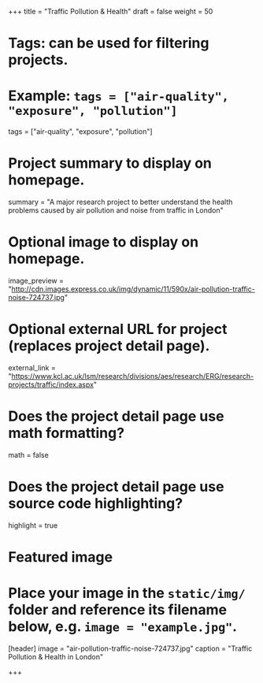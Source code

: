 +++
title = "Traffic Pollution & Health"
draft = false
weight = 50
# Tags: can be used for filtering projects.
# Example: `tags = ["air-quality", "exposure", "pollution"]`
tags = ["air-quality", "exposure", "pollution"]

# Project summary to display on homepage.
summary = "A major research project to better understand the health problems caused by air pollution and noise from traffic in London"

# Optional image to display on homepage.
image_preview = "http://cdn.images.express.co.uk/img/dynamic/11/590x/air-pollution-traffic-noise-724737.jpg"

# Optional external URL for project (replaces project detail page).
external_link = "https://www.kcl.ac.uk/lsm/research/divisions/aes/research/ERG/research-projects/traffic/index.aspx"

# Does the project detail page use math formatting?
math = false

# Does the project detail page use source code highlighting?
highlight = true

# Featured image
# Place your image in the `static/img/` folder and reference its filename below, e.g. `image = "example.jpg"`.
[header]
image = "air-pollution-traffic-noise-724737.jpg"
caption = "Traffic Pollution & Health in London"

+++